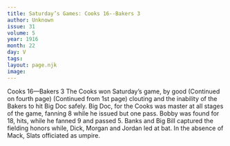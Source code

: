 ```yaml
---
title: Saturday’s Games: Cooks 16--Bakers 3
author: Unknown
issue: 31
volume: 5
year: 1916
month: 22
day: V
tags:
layout: page.njk
image:
---
```

Cooks 16—Bakers 3       The Cooks won Saturday’s game, by good   (Continued on fourth page)      (Continued from 1st page)   clouting and the inability of the Bakers to hit Big Doc safely.    Big Doc, for the Cooks was master at all stages of the game, fanning 8 while he issued but one pass.   Bobby was found for 18, hits, while he fanned 9 and passed 5.   Banks and Big Bill captured the fielding honors while, Dick, Morgan and Jordan led at bat.    In the absence of Mack, Slats officiated as umpire.
